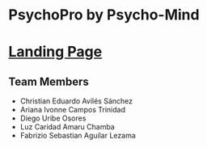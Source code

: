# PsychoPro by Psycho-Mind

# [Landing Page](https://francodurand.github.io/PsychoPro-LandingPage/public/)

## Team Members

- Christian Eduardo Avilés Sánchez
- Ariana Ivonne Campos Trinidad
- Diego Uribe Osores
- Luz Caridad Amaru Chamba
- Fabrizio Sebastian Aguilar Lezama
